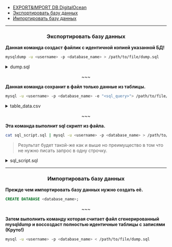 - [EXPORT&IMPORT DB DigitalOcean](https://www.digitalocean.com/community/tutorials/how-to-import-and-export-databases-in-mysql-or-mariadb)
- [Экспортировать базу данных](#1)
- [Импортировать базу данных](#2)

---

<h3 id="1" align="center">Экспортировать базу данных</h3>

__Данная команда создаст файлик с идентичной копией указанной БД!__

```bash
mysqldump -u <username> -p <database_name> > /path/to/file/dump.sql
```

<details><summary>dump.sql</summary>

```sql
-- Table structure for table `book`

DROP TABLE IF EXISTS `book`;

CREATE TABLE `book` (
  `book_id` int NOT NULL AUTO_INCREMENT,
  `title` varchar(50) DEFAULT NULL,
  `author` varchar(30) DEFAULT NULL,
  `price` decimal(8,2) DEFAULT NULL,
  `amount` int DEFAULT NULL,
  PRIMARY KEY (`book_id`)
) ENGINE=InnoDB AUTO_INCREMENT=7 DEFAULT CHARSET=utf8mb4 COLLATE=utf8mb4_0900_ai_ci;

-- Dumping data for table `book`

LOCK TABLES `book` WRITE;

INSERT INTO `book` VALUES (1,'Мастер и Маргарита','Булгаков М.А.',670.99,3),(2,'Белая гвардия','Булгаков М.А.',540.50,5),(3,'Идиот','Достоевский Ф.М.',460.00,10),(4,'Братья Карамазовы','Достоевский Ф.М.',799.01,3),(5,'Игрок','Достоевский Ф.М.',480.50,10),(6,'Стихотворения и поэмы','Есенин С.А.',650.00,15);

UNLOCK TABLES;

-- Table structure for table `supply`

DROP TABLE IF EXISTS `supply`;

CREATE TABLE `supply` (
  `supply_id` int NOT NULL AUTO_INCREMENT,
  `title` varchar(50) DEFAULT NULL,
  `author` varchar(30) DEFAULT NULL,
  `price` decimal(8,2) DEFAULT NULL,
  `amount` int DEFAULT NULL,
  PRIMARY KEY (`supply_id`)
) ENGINE=InnoDB AUTO_INCREMENT=5 DEFAULT CHARSET=utf8mb4 COLLATE=utf8mb4_0900_ai_ci;

-- Dumping data for table `supply`

LOCK TABLES `supply` WRITE;

INSERT INTO `supply` VALUES (1,'Лирика','Пастернак Б.Л.',518.99,2),(2,'Черный человек','Есенин С.А.',570.20,6),(3,'Белая гвардия','Булгаков М.А.',540.50,7),(4,'Идиот','Достоевский Ф.М.',360.80,3);

UNLOCK TABLES;
```

</details>

<p align="center">~~~</p>

__Данная команда сохранит в файл только данные из таблицы.__

```bash
mysql -u <username> -p <database_name> -e "<sql_query>"> /path/to/file/table_data.csv
```

<details><summary>table_data.csv</summary>

```text
book_id	title	author	price	amount
1	Мастер и Маргарита	Булгаков М.А.	670.99	3
2	Белая гвардия	Булгаков М.А.	540.50	5
3	Идиот	Достоевский Ф.М.	460.00	10
4	Братья Карамазовы	Достоевский Ф.М.	799.01	3
5	Игрок	Достоевский Ф.М.	480.50	10
6	Стихотворения и поэмы	Есенин С.А.	650.00	15
```

</details>

<p align="center">~~~</p>

__Эта команда выполнит sql скрипт из файла.__

```bash
cat sql_script.sql | mysql -u <username> -p <database_name> > /path/to/file/table_data.csv
```

> Результат будет такой-же как и выше но преимущество в том что не нужно писать
запрос в одну строчку.

<details><summary>sql_script.sql</summary>

```sql
  SELECT ...
    FROM ...
   WHERE ...
GROUP BY ...
  HAVING ...
ORDER BY ...
   LIMIT ...;
```

</details>

---

<h3 id="2" align="center">Импортировать базу данных</h3>

__Прежде чем импортировать базу данных нужно создать её.__

```sql
CREATE DATABASE <database_name>;
```

<p align="center">~~~</p>

__Затем выполнить команду которая считает файл сгенерированный mysqldump и
воссоздаст полностью идентичные таблицы с записями (Круто!)__

```bash
mysql -u <username> -p <database_name> < /path/to/file/dump.sql
```